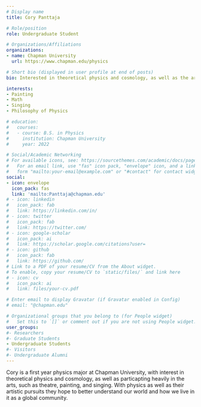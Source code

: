 ```yaml
---
# Display name
title: Cory Panttaja

# Role/position
role: Undergraduate Student

# Organizations/Affiliations
organizations:
- name: Chapman University
  url: https://www.chapman.edu/physics

# Short bio (displayed in user profile at end of posts)
bio: Interested in theoretical physics and cosmology, as well as the arts, such as theatre, painting, and singing. 

interests:
- Painting
- Math
- Singing
- Philosophy of Physics

# education:
#   courses:
#   - course: B.S. in Physics
#     institution: Chapman University
#     year: 2022

# Social/Academic Networking
# For available icons, see: https://sourcethemes.com/academic/docs/page-builder/#icons
#   For an email link, use "fas" icon pack, "envelope" icon, and a link in the
#   form "mailto:your-email@example.com" or "#contact" for contact widget.
social:
- icon: envelope
  icon_pack: fas
  link: 'mailto:Panttaja@chapman.edu'
# - icon: linkedin
#   icon_pack: fab
#   link: https://linkedin.com/in/
# - icon: twitter
#   icon_pack: fab
#   link: https://twitter.com/
# - icon: google-scholar
#   icon_pack: ai
#   link: https://scholar.google.com/citations?user=
# - icon: github
#   icon_pack: fab
#   link: https://github.com/
# Link to a PDF of your resume/CV from the About widget.
# To enable, copy your resume/CV to `static/files/` and link here 
# - icon: cv
#   icon_pack: ai
#   link: files/your-cv.pdf

# Enter email to display Gravatar (if Gravatar enabled in Config)
# email: "@chapman.edu"

# Organizational groups that you belong to (for People widget)
#   Set this to `[]` or comment out if you are not using People widget.
user_groups:
#- Researchers
#- Graduate Students
- Undergraduate Students
#- Visitors
#- Undergraduate Alumni
---
```


Cory is a first year physics major at Chapman University, with interest in theoretical physics and cosmology, as well as particapting heavily in the arts, such as theatre, painting, and singing. With physics as well as their artistic pursuits they hope to better understand our world and how we live in it as a global community.   
